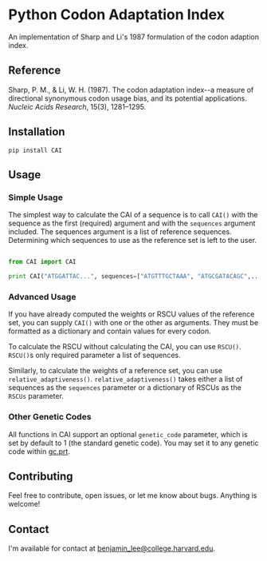 # Python Codon Adaptation Index

An implementation of Sharp and Li's 1987 formulation of the codon adaption index.

## Reference
Sharp, P. M., & Li, W. H. (1987). The codon adaptation index--a measure of directional synonymous codon usage bias, and its potential applications. _Nucleic Acids Research_, 15(3), 1281–1295.

## Installation 
	pip install CAI
	
## Usage
### Simple Usage
The simplest way to calculate the CAI of a sequence is to call `CAI()` with the sequence as the first (required) argument and with the `sequences` argument included. The sequences argument is a list of reference sequences. Determining which sequences to use as the reference set is left to the user.

```python

from CAI import CAI

print CAI("ATGGATTAC...", sequences=["ATGTTTGCTAAA", "ATGCGATACAGC",...])

```
### Advanced Usage
If you have already computed the weights or RSCU values of the reference set, you can supply `CAI()` with one or the other as arguments. They must be formatted as a dictionary and contain values for every codon.

To calculate the RSCU without calculating the CAI, you can use `RSCU()`. `RSCU()`s only required parameter a list of sequences.

Similarly, to calculate the weights of a reference set, you can use `relative_adaptiveness()`. `relative_adaptiveness()` takes either a list of sequences as the `sequences` parameter or a dictionary of RSCUs as the `RSCUs` parameter. 

### Other Genetic Codes

All functions in CAI support an optional `genetic_code` parameter, which is set by default to 1 (the standard genetic code). You may set it to any genetic code within [gc.prt](/gc.prt). 

## Contributing
Feel free to contribute, open issues, or let me know about bugs. Anything is welcome!

## Contact
I'm available for contact at [benjamin_lee@college.harvard.edu](mailto:benjamin_lee@college.harvard.edu).
